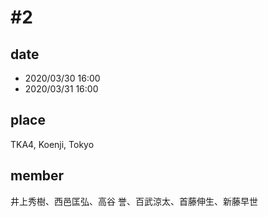 # #2
## date
- 2020/03/30 16:00
- 2020/03/31 16:00
## place
TKA4, Koenji, Tokyo
## member
井上秀樹、西邑匡弘、高谷 誉、百武涼太、首藤伸生、新藤早世